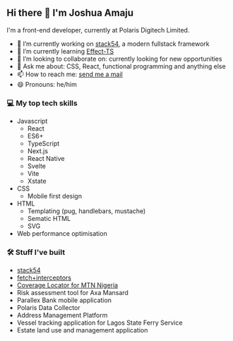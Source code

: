 ## Hi there 👋 I'm Joshua Amaju

I'm a front-end developer, currently at Polaris Digitech Limited.

- 🔭 I’m currently working on [stack54](https://github.com/joshamaju/stack54), a modern fullstack framework
- 🌱 I’m currently learning [Effect-TS](https://www.effect.website/)
- 👯 I’m looking to collaborate on: currently looking for new opportunities
- 💬 Ask me about: CSS, React, functional programming and anything else
- 📫 How to reach me: <a href="mailto:joshsemail4work@gmail.com">send me a mail</a>
- 😄 Pronouns: he/him

### 💻 My top tech skills
- Javascript
  - React
  - ES6+
  - TypeScript
  - Next.js
  - React Native
  - Svelte
  - Vite
  - Xstate
- CSS
  - Mobile first design
- HTML
  - Templating (pug, handlebars, mustache)
  - Sematic HTML
  - SVG
- Web performance optimisation

### 🛠️ Stuff I've built
- [stack54](https://github.com/joshamaju/stack54)
- [fetch+interceptors](https://github.com/joshamaju/effect-fetch)
- [Coverage Locator for MTN Nigeria](https://coverage.mtn.ng/)
- Risk assessment tool for Axa Mansard
- Parallex Bank mobile application
- Polaris Data Collector
- Address Management Platform
- Vessel tracking application for Lagos State Ferry Service
- Estate land use and management application
